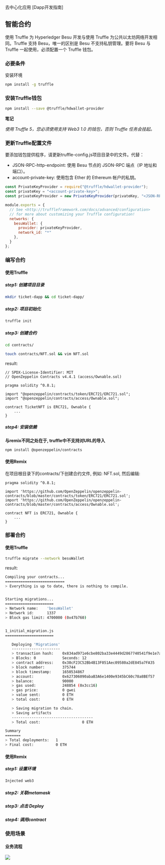 去中心化应用 [Dapp开发指南]


## 智能合约

使用 Truffle 为 Hyperledger Besu 开发与使用 Truffle 为公共以太坊网络开发相同。Truffle 支持 Besu，唯一的区别是 Besu 不支持私钥管理。要将 Besu 与 Truffle 一起使用，必须配置一个 Truffle 钱包。

### 必要条件
安装环境
```bash
npm install -g truffle
```

### 安装Truffle钱包
```bash
npm install --save @truffle/hdwallet-provider
```
**笔记**

_使用 Truffle 5，您必须使用支持 Web3 1.0 的钱包，否则 Truffle 任务会挂起。_

### 更新Truffle配置文件

要添加钱包提供程序，请更新truffle-config.js项目目录中的文件。代替：

- JSON-RPC-http-endpoint: 使用 Besu 节点的 JSON-RPC 端点（IP 地址和端口）。
- account-private-key: 使用包含 Ether 的 Ethereum 帐户的私钥。

```js
const PrivateKeyProvider = require("@truffle/hdwallet-provider");
const privateKey = "<account-private-key>";
const privateKeyProvider = new PrivateKeyProvider(privateKey, "<JSON-RPC-http-endpoint>");

module.exports = {
  // See <http://truffleframework.com/docs/advanced/configuration>
  // for more about customizing your Truffle configuration!
  networks: {
    besuWallet: {
      provider: privateKeyProvider,
      network_id: "*"
    },
  }
};
```

### 编写合约
#### 使用Truffle


##### step1: 创建项目目录
```bash
mkdir ticket-dapp && cd ticket-dapp/
```

##### step2: 项目初始化
```bash
truffle init
```

##### step3: 创建合约
```bash
cd contracts/
```
```bash
touch contracts/NFT.sol && vim NFT.sol
```
result:
```sol
// SPDX-License-Identifier: MIT
// OpenZeppelin Contracts v4.4.1 (access/Ownable.sol)

pragma solidity ^0.8.1;

import "@openzeppelin/contracts/token/ERC721/ERC721.sol";
import "@openzeppelin/contracts/access/Ownable.sol";

contract TicketNFT is ERC721, Ownable {
    ...    
}
```
##### step4: 安装依赖
**与remix不同之处在于, truffle中不支持对URL的导入**
```bash
npm install @openzeppelin/contracts
```

#### 使用Remix

在项目根目录下的contracts/下创建合约文件, 例如: NFT.sol, 然后编辑:
```sol
pragma solidity ^0.8.1;

import 'https://github.com/OpenZeppelin/openzeppelin-contracts/blob/master/contracts/token/ERC721/ERC721.sol';
import 'https://github.com/OpenZeppelin/openzeppelin-contracts/blob/master/contracts/access/Ownable.sol';

contract NFT is ERC721, Ownable {
    ...
}
```

### 部署合约
#### 使用Truffle
```bash
truffle migrate --network besuWallet
```
result:
```bash
Compiling your contracts...
===========================
> Everything is up to date, there is nothing to compile.


Starting migrations...
======================
> Network name:    'besuWallet'
> Network id:      1337
> Block gas limit: 4700000 (0x47b760)


1_initial_migration.js
======================

   Deploying 'Migrations'
   ----------------------
   > transaction hash:    0x834ad971e6cbe802ba33e4449d2867740541f9e1e7a2f7529dfbdf73f3ad8fdd
   > Blocks: 0            Seconds: 12
   > contract address:    0x38cF23C52Bb4B13F051Aec09580a2dE845a7FA35
   > block number:        375744
   > block timestamp:     1650534867
   > account:             0x627306090abaB3A6e1400e9345bC60c78a8BEf57
   > balance:             90000
   > gas used:            248854 (0x3cc16)
   > gas price:           0 gwei
   > value sent:          0 ETH
   > total cost:          0 ETH

   > Saving migration to chain.
   > Saving artifacts
   -------------------------------------
   > Total cost:                   0 ETH

Summary
=======
> Total deployments:   1
> Final cost:          0 ETH

```

#### 使用Remix
##### step1: 设置环境 
```bash
Injected web3
```

##### step2: 关联metamask

##### step3: 点击 Deploy

##### step4: 调用contract


### 使用场景

#### 业务流程

![](http://mweb-storage.oss-cn-shenzhen.aliyuncs.com/2022/04/25/16505938268926.jpg?image/auto-orient,1/quality,Q_90)
